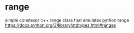# range
simple constexpr c++ range class that emulates python range
https://docs.python.org/3/library/stdtypes.html#ranges
